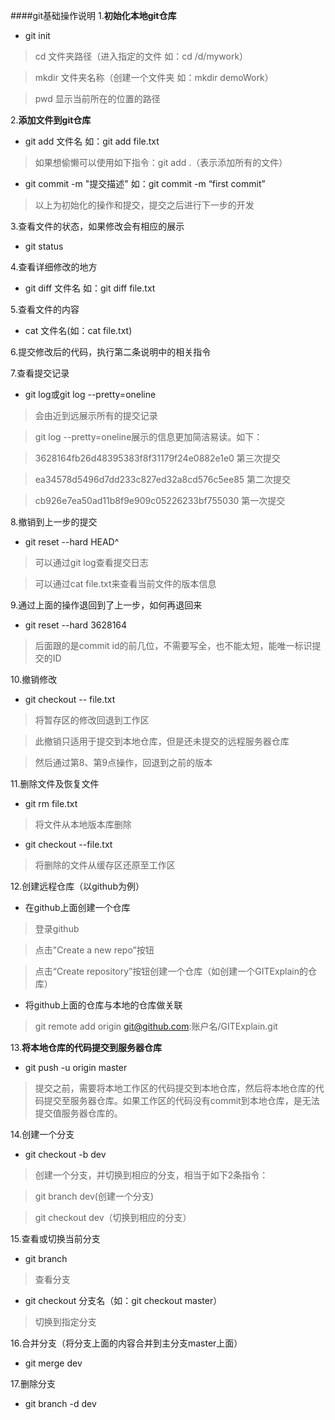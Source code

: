 ####git基础操作说明
1.**初始化本地git仓库**

 - git  init
 >cd 文件夹路径（进入指定的文件 如：cd /d/mywork）

 >mkdir 文件夹名称（创建一个文件夹 如：mkdir demoWork）

 >pwd 显示当前所在的位置的路径


2.**添加文件到git仓库**

 - git add 文件名 如：git add file.txt
 >如果想偷懒可以使用如下指令：git add .（表示添加所有的文件）

 - git commit -m "提交描述" 如：git commit -m “first commit”


>以上为初始化的操作和提交，提交之后进行下一步的开发


3.查看文件的状态，如果修改会有相应的展示

- git status


4.查看详细修改的地方

- git diff 文件名 如：git diff file.txt

5.查看文件的内容

- cat 文件名(如：cat file.txt)


6.提交修改后的代码，执行第二条说明中的相关指令


7.查看提交记录

- git log或git log --pretty=oneline
 >会由近到远展示所有的提交记录

 >git log --pretty=oneline展示的信息更加简洁易读。如下：

 >3628164fb26d48395383f8f31179f24e0882e1e0 第三次提交

 >ea34578d5496d7dd233c827ed32a8cd576c5ee85 第二次提交

 >cb926e7ea50ad11b8f9e909c05226233bf755030 第一次提交


8.撤销到上一步的提交

- git reset --hard HEAD^
 >可以通过git log查看提交日志

 >可以通过cat file.txt来查看当前文件的版本信息



9.通过上面的操作退回到了上一步，如何再退回来

- git reset --hard 3628164
 >后面跟的是commit id的前几位，不需要写全，也不能太短，能唯一标识提交的ID

10.撤销修改

- git checkout -- file.txt
 >将暂存区的修改回退到工作区

 >此撤销只适用于提交到本地仓库，但是还未提交的远程服务器仓库

 >然后通过第8、第9点操作，回退到之前的版本

11.删除文件及恢复文件

- git rm file.txt
 >将文件从本地版本库删除

- git checkout --file.txt
 >将删除的文件从缓存区还原至工作区


12.创建远程仓库（以github为例）

- 在github上面创建一个仓库
 >登录github

 >点击"Create a new repo”按钮

 >点击“Create repository”按钮创建一个仓库（如创建一个GITExplain的仓库）

- 将github上面的仓库与本地的仓库做关联
 >git remote add origin git@github.com:账户名/GITExplain.git

13.**将本地仓库的代码提交到服务器仓库**

- git push -u origin master
 >提交之前，需要将本地工作区的代码提交到本地仓库，然后将本地仓库的代码提交至服务器仓库。如果工作区的代码没有commit到本地仓库，是无法提交值服务器仓库的。

14.创建一个分支

- git checkout -b dev
 >创建一个分支，并切换到相应的分支，相当于如下2条指令：

 >git branch dev(创建一个分支)

 >git checkout dev（切换到相应的分支）


15.查看或切换当前分支

- git branch
 >查看分支

- git checkout 分支名（如：git checkout master）
 >切换到指定分支

16.合并分支（将分支上面的内容合并到主分支master上面）

- git merge dev

17.删除分支

- git branch -d dev

